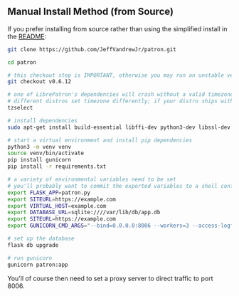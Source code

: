 <h2>Manual Install Method (from Source)</h2>

If you prefer installing from source rather than using the simplified install in the [README](https://github.com/JeffVandrewJr/patron/blob/master/README.md#easy-install-method):
```bash
git clone https://github.com/JeffVandrewJr/patron.git

cd patron

# this checkout step is IMPORTANT, otherwise you may run an unstable version
git checkout v0.6.12

# one of LibrePatron's dependencies will crash without a valid timezone setting
# different distros set timezone differently; if your distro ships with tzselect use the command below
tzselect

# install dependencies
sudo apt-get install build-essential libffi-dev python3-dev libssl-dev

# start a virtual environment and install pip dependencies
python3 -m venv venv
source venv/bin/activate
pip install gunicorn
pip install -r requirements.txt

# a variety of environmental variables need to be set
# you'll probably want to commit the exported variables to a shell config file so they stay set
export FLASK_APP=patron.py
export SITEURL=https://example.com
export VIRTUAL_HOST=example.com
export DATABASE_URL=sqlite:////var/lib/db/app.db
export SITEURL=https://example.com
export GUNICORN_CMD_ARGS="--bind=0.0.0.0:8006 --workers=3 --access-logfile=<insert-file> --error-logfile=<insert-file>"

# set up the database
flask db upgrade

# run gunicorn
gunicorn patron:app
```
You'll of course then need to set a proxy server to direct traffic to port 8006.
